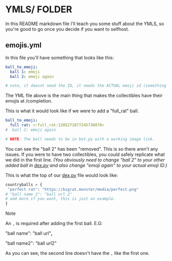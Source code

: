 # YMLS/ FOLDER
In this README markdown file I'll teach you some stuff about the YMLS, so you're good to go once you decide if you want to selfhost.

## emojis.yml
In this file you'll have something that looks like this:
```yml
ball_to_emoji:
  ball 1: emoji
  ball 2: emoji again

# note, it doesnt need the ID, it needs the ACTUAL emoji id (something like <:full_rat:1205271877245730878>), you can get it by doing \:emoji_name: please note that it is CasE SensItivE
```
The YML file above is the main thing that makes the collectibles have their emojis at /completion.

This is what it would look like if we were to add a "full_rat" ball.
```yml
ball_to_emoji:
  full rat: <:full_rat:1205271877245730878>
#  ball 2: emoji again

# NOTE: The ball needs to be in bot.py with a working image link.
```
You can see the "ball 2" has been "removed". This is so there aren't any issues. If you were to have two collectibles, you could safely replicate what we did in the first line. *(You obviously need to change "ball 2" to your other added ball in [dex.py](https://github.com/wascertified/dockerless-dex/blob/main/dex.py) and also change "emoji again" to your actual emoji ID.)*

This is what the top of our [dex.py](https://github.com/wascertified/dockerless-dex/blob/main/dex.py) file would look like:
```py
countryballs = {
 "perfect rat": "https://bigrat.monster/media/perfect.png"
# "ball name 2": "ball url 2"
# add more if you want, this is just an example.
}
```
> [!NOTE]
> An `,` is required after adding the first ball. E.G:
> 
> "ball name": "ball url"**,**
>
> "ball name2": "ball url2"
> 
> As you can see, the second line doesn't have the `,` like the first one.